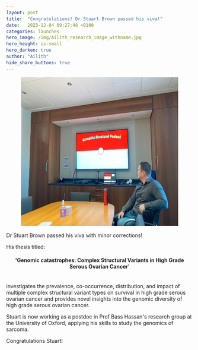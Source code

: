 ```yaml
---
layout: post
title:  "Congratulations! Dr Stuart Brown passed his viva!"
date:   2023-12-04 09:27:48 +0100
categories: launches
hero_image: /img/Ailith_research_image_withname.jpg
hero_height: is-small
hero_darken: true
author: "Ailith"
hide_share_buttons: true
---
```

<p align="center">
  <figure>
  <img width="600" height="400" src="/img/SBrown_pokemon.jpeg">
  </figure>
</p>

Dr Stuart Brown passed his viva with minor corrections! 

His thesis titled:
<br>
<h4><center>'Genomic catastrophes: Complex Structural Variants in High Grade Serous Ovarian Cancer'</center></h4>
<br>
investigates the prevalence, co-occurrence, distribution, and impact of multiple complex structural variant types on survival in high grade serous ovarian cancer and provides novel insights into the genomic diversity of high grade serous ovarian cancer.

Stuart is now working as a postdoc in Prof Bass Hassan's research group at the University of Oxford, applying his skills to study the genomics of sarcoma.

Congratulations Stuart!






